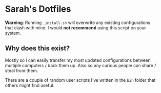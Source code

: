 # Sarah's Dotfiles

**Warning**: Running `_install.sh` will overwrite any existing configurations that clash with mine. 
I would **not recommend** using this script on your system.

## Why does this exist?

Mostly so I can easily transfer my most updated configurations between multiple computers / back them up.
Also so any curious people can share / steal from them.

There are a couple of random user scripts I've written in the `bin` folder that others might find useful.
